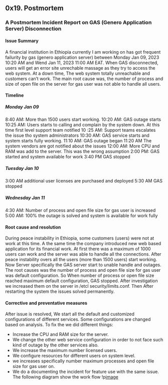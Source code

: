 ## 0x19. Postmortem
### A Postmortem Incident Report on GAS (Genero Application Server) Disconnection
#### Issue Summary
A financial institution in Ethiopia currently I am working on has got frequent failurity by gas (genero application server) between Monday Jan 09, 2023 10:20 AM and Wend Jan 11, 2023 11:00 AM EAT. When GAS disconnected, users will get an error site unrechable massage as they try to access the web system. At a down time, The web system totally unreachable and customers can’t work. The main root cause was, the number of process and size of open file on the server for gas user was not able to handle all users.
#### Timeline
##### Monday Jan 09
8:40 AM: More than 1500 users start working.
10:20 AM: GAS outage starts
10:25 AM: Users starts to calling and complain by the system down. At this time first level support   team notified
10 :25 AM: Support teams escalates the issue tho system administrators 
10:30 AM: GAS service starts and system starts fully working.
11:10 AM: GAS outage began
11:20 AM The system vendors are got notified about the issues
12:00 AM: More CPU and RAM was add to the server. This was the wrong assumption
2:00 PM: GAS started and system available for work
3:40 PM GAS stopped
##### Tuesday Jan 10
3:00 AM additional user licenses are purchased and deployed
5:30 AM GAS stopped
##### Wednesday Jan 11
4:30 AM: Number of process and open file size for gas user is increased
5:00 AM: 100% the outage is solved and system is available for work fully
#### Root cause and resolution
During peace instability in Ethiopia, some customers (users) were not at work at this  time. A the same time the company introduced new web based application for its financial work. At first there was a maximum of 1000 users can work and the server was able to handle all the connections. After peace instability overs all the users (more than 1500 users) start working. Now Server specifically the GAS server start to unable handle and outages. The root causes was the number of process and open file size for gas user was default configuration. So When number of process or open file size reached maximum default configuration, GAS stopped. After investigation we increased them on the server in /etcl security/limits.conf. Then After restarting the system the issues solved permanently.
#### Corrective and preventative measures
After issue is resolved, We start all the default and customized configurations of different services. Some configurations are changed based on analysis. To fix the we did different things:
* Increase the CPU and RAM size for the server.
* We change the other web service configuration in order to not face such kind of  outage by the other services also.
* We increase the maximum number licensed users.
* We configure resources for different users on system level.
* we increases specifically number maximum processes and open file size for gas user on.
* We do a documenting the incident for feature use with the same issue.
The following diagram show the work flow
!p[image](https://app.diagrams.net/#G1DtYepid_-QQaiQYaJ64I9048F4ZygJnS)
